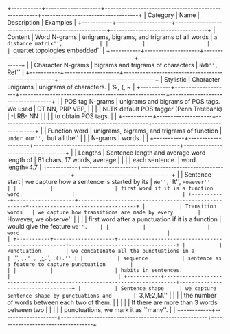 +-----------+--------------------+-----------------------------------------------------+-----------------------------------+
| Category  | Name               | Description                                         | Examples                          |
+-----------+--------------------+-----------------------------------------------------+-----------------------------------+
| Content   | Word N-grams       | unigrams, bigrams, and trigrams of all words        | ``a distance matrix'',            |
|           |                    |                                                     | ``quartet topologies embedded''   |
+-----------+--------------------+-----------------------------------------------------+-----------------------------------+
|           | Character N-grams  | bigrams and trigrams of characters                  | ``NWD'', ``Ref''                  |
+-----------+--------------------+-----------------------------------------------------+-----------------------------------+
| Stylistic | Character unigrams | unigrams of characters.                             | %, {, ~                           |
+-----------+--------------------+-----------------------------------------------------+-----------------------------------+
|           | POS tag N-grams    | unigrams and bigrams of POS tags. We used           | DT NN, PRP VBP,                   |
|           |                    | NLTK default POS tagger (Penn Treebank)             | -LRB- NN                          |
|           |                    | to obtain POS tags.                                 |                                   |
+-----------+--------------------+-----------------------------------------------------+-----------------------------------+
|           | Function word      | unigrams, bigrams, and trigrams of function         | ``under our'', ``but all the''    |
|           | N-grams            | words.                                              |                                   |
+-----------+--------------------+-----------------------------------------------------+-----------------------------------+
|           | Lengths            | Sentence length and average word length of          | 81 chars, 17 words, average       |
|           |                    | each sentence.                                      | word length=4.7                   |
+-----------+--------------------+-----------------------------------------------------+-----------------------------------+
|           | Sentence start     | we capture how a sentence is started by its         | ``We'', ``It'', ``However''       |
|           |                    | first word if it is a function word.                |                                   |
+-----------+--------------------+-----------------------------------------------------+-----------------------------------+
|           | Transition words   | we capture how transitions are made by every        | ``However, we observe''           |
|           |                    | first word after a punctuation if it is a function  | would give the feature ``we''.    |
|           |                    | word.                                               |                                   |
+-----------+--------------------+-----------------------------------------------------+-----------------------------------+
|           | Punctuation        | we concatenate all the punctuations in a            | ``.'', ``,.'', ``,;,.'', ``,().'' |
|           | sequence           | sentence as a feature to capture punctuation        |                                   |
|           |                    | habits in sentences.                                |                                   |
+-----------+--------------------+-----------------------------------------------------+-----------------------------------+
|           | Sentence shape     | we capture sentence shape by punctuations and       | ``3,M;2,M.''                      |
|           |                    | the number of words between each two of them.       |                                   |
|           |                    | If there are more than 3 words between two          |                                   |
|           |                    | punctuations, we mark it as ``many''.               |                                   |
+-----------+--------------------+-----------------------------------------------------+-----------------------------------+